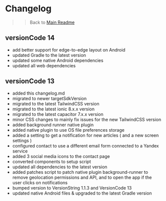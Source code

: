 # Changelog

>> Back to [Main Readme](./README.md)

## versionCode 14

- add better support for edge-to-edge layout on Android
- updated Gradle to the latest version
- updated some native Android dependencies
- updated all web dependencies

## versionCode 13

- added this changelog.md
- migrated to newer targetSdkVersion
- migrated to the latest TailwindCSS version
- migrated to the latest ionic 8.x.x version
- migrated to the latest capacitor 7.x.x version
- minor CSS changes to mainly fix issues for the new TailwindCSS version
- added background runner native plugin
- added native plugin to use OS file preferences storage
- added a setting to get a notification for new articles ( and a new screen settings )
- configured contact to use a different email form connected to a Yandex service
- added 3 social media icons to the contact page
- converted components to setup script
- updated all dependencies to the latest version
- added patches script to patch native plugin background-runner to remove geolocation permissions and API, and to open the app if the user clicks on notifications
- bumped version to VersionString 1.1.3 and VersionCode 13
- updated native Android files & upgraded to the latest Gradle version
